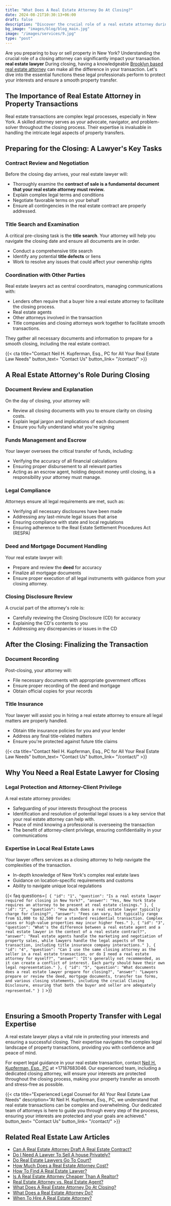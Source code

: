 ```yaml
---
title: "What Does A Real Estate Attorney Do At Closing?"
date: 2024-08-21T10:30:13+06:00
draft: false
description: "Discover the crucial role of a real estate attorney during closing. Learn how they protect your interests, handle real estate transaction legal documents, and ensure a smooth property transfer."
bg_image: "images/blog/blog_main.jpg"
image: "/images/services/9.jpg"
type: "post"
---
```


Are you preparing to buy or sell property in New York? Understanding the crucial role of a closing attorney can significantly impact your transaction. **real estate lawyer** During closing, having a knowledgeable [Brooklyn based real estate attorney](/) can make all the difference in your transaction. Let's dive into the essential functions these legal professionals perform to protect your interests and ensure a smooth property transfer.


## The Importance of Real Estate Attorney in Property Transactions

Real estate transactions are complex legal processes, especially in New York. A skilled attorney serves as your advocate, navigator, and problem-solver throughout the closing process. Their expertise is invaluable in handling the intricate legal aspects of property transfers.


## Preparing for the Closing: A Lawyer's Key Tasks

### Contract Review and Negotiation

Before the closing day arrives, your real estate lawyer will:

- Thoroughly examine the **contract of sale is a fundamental document that your real estate attorney must review.**
- Explain complex legal terms and conditions
- Negotiate favorable terms on your behalf
- Ensure all contingencies in the real estate contract are properly addressed.


### Title Search and Examination

A critical pre-closing task is the **title search**. Your attorney will help you navigate the closing date and ensure all documents are in order.

- Conduct a comprehensive title search
- Identify any potential **title defects** or liens
- Work to resolve any issues that could affect your ownership rights


### Coordination with Other Parties

Real estate lawyers act as central coordinators, managing communications with:

- Lenders often require that a buyer hire a real estate attorney to facilitate the closing process.
- Real estate agents
- Other attorneys involved in the transaction
- Title companies and closing attorneys work together to facilitate smooth transactions.

They gather all necessary documents and information to prepare for a smooth closing, including the real estate contract.

{{< cta title="Contact Neil H. Kupferman, Esq., PC for All Your Real Estate Law Needs" 
  button_text= "Contact Us"
  button_link= "/contact/" >}}

## A Real Estate Attorney's Role During Closing

### Document Review and Explanation

On the day of closing, your attorney will:

- Review all closing documents with you to ensure clarity on closing costs.
- Explain legal jargon and implications of each document
- Ensure you fully understand what you're signing


### Funds Management and Escrow

Your lawyer oversees the critical transfer of funds, including:

- Verifying the accuracy of all financial calculations
- Ensuring proper disbursement to all relevant parties
- Acting as an escrow agent, holding deposit money until closing, is a responsibility your attorney must manage.


### Legal Compliance

Attorneys ensure all legal requirements are met, such as:

- Verifying all necessary disclosures have been made
- Addressing any last-minute legal issues that arise
- Ensuring compliance with state and local regulations
- Ensuring adherence to the Real Estate Settlement Procedures Act (RESPA)


### Deed and Mortgage Document Handling

Your real estate lawyer will:

- Prepare and review the **deed** for accuracy
- Finalize all mortgage documents
- Ensure proper execution of all legal instruments with guidance from your closing attorney.


### Closing Disclosure Review

A crucial part of the attorney's role is:

- Carefully reviewing the Closing Disclosure (CD) for accuracy
- Explaining the CD's contents to you
- Addressing any discrepancies or issues in the CD


## After the Closing: Finalizing the Transaction

### Document Recording

Post-closing, your attorney will:

- File necessary documents with appropriate government offices
- Ensure proper recording of the deed and mortgage
- Obtain official copies for your records


### Title Insurance

Your lawyer will assist you in hiring a real estate attorney to ensure all legal matters are properly handled.

- Obtain title insurance policies for you and your lender
- Address any final title-related matters
- Ensure you're protected against future title claims

{{< cta title="Contact Neil H. Kupferman, Esq., PC for All Your Real Estate Law Needs" 
  button_text= "Contact Us"
  button_link= "/contact/" >}}

## Why You Need a Real Estate Lawyer for Closing

### Legal Protection and Attorney-Client Privilege

A real estate attorney provides:

- Safeguarding of your interests throughout the process
- Identification and resolution of potential legal issues is a key service that your real estate attorney can help with.
- Peace of mind knowing a professional is overseeing the transaction
- The benefit of attorney-client privilege, ensuring confidentiality in your communications


### Expertise in Local Real Estate Laws

Your lawyer offers services as a closing attorney to help navigate the complexities of the transaction.

- In-depth knowledge of New York's complex real estate laws
- Guidance on location-specific requirements and customs
- Ability to navigate unique local regulations


{{< faq questions=`[
  { "id": "1", "question": "Is a real estate lawyer required for closing in New York?", "answer": "Yes, New York State requires an attorney to be present at real estate closings." },
  { "id": "2", "question": "How much does a real estate lawyer typically charge for closing?", "answer": "Fees can vary, but typically range from $1,000 to $2,500 for a standard residential transaction. Complex cases or high-value properties may incur higher fees." },
  { "id": "3", "question": "What's the difference between a real estate agent and a real estate lawyer in the context of a real estate contract?", "answer": "Real estate agents handle the marketing and negotiation of property sales, while lawyers handle the legal aspects of the transaction, including title insurance company interactions." },
  { "id": "4", "question": "Can I use the same closing attorney as the seller in a real estate transaction, or do I need a real estate attorney for myself?", "answer": "It's generally not recommended, as it can create a conflict of interest. Each party should have their own legal representation." },
  { "id": "5", "question": "What documents does a real estate lawyer prepare for closing?", "answer": "Lawyers prepare or review the deed, mortgage documents, transfer tax forms, and various closing statements, including the crucial Closing Disclosure, ensuring that both the buyer and seller are adequately represented." }
]` >}}

<br>

## Ensuring a Smooth Property Transfer with Legal Expertise

A real estate lawyer plays a vital role in protecting your interests and ensuring a successful closing. Their expertise navigates the complex legal landscape of property transactions, providing you with confidence and peace of mind.

For expert legal guidance in your real estate transaction, contact [Neil H. Kupferman, Esq., PC](/) at +17187683046. Our experienced team, including a dedicated closing attorney, will ensure your interests are protected throughout the closing process, making your property transfer as smooth and stress-free as possible.

{{< cta title="Experienced Legal Counsel for All Your Real Estate Law Needs" 
  description="At Neil H. Kupferman, Esq., PC, we understand that real estate transactions can be complex and overwhelming. Our dedicated team of attorneys is here to guide you through every step of the process, ensuring your interests are protected and your goals are achieved."
  button_text= "Contact Us"
  button_link= "/contact/" >}}

 ## Related Real Estate Law Articles

  - [Can A Real Estate Attorney Draft A Real Estate Contract?](/blog/can-a-real-estate-attorney-draft-a-real-estate-contract/)
  - [Do I Need A Lawyer To Sell A house Privately?](/blog/do-i-need-a-lawyer-to-sell-a-house-privately/)
  - [Do Real Estate Lawyers Go To Court?](/blog/do-real-estate-lawyers-go-to-court/)
  - [How Much Does a Real Estate Attorney Cost?](/blog/how-much-does-a-real-estate-attorney-cost/)
  - [How To Find A Real Estate Lawyer?](/blog/how-to-find-a-real-estate-lawyer/)
  - [Is A Real Estate Attorney Cheaper Than A Realtor?](/blog/is-a-real-estate-attorney-cheaper-than-a-realtor/)
  - [Real Estate Attorney vs. Real Estate Agent?](/blog/real-estate-attorney-vs-real-estate-agent/)
  - [What Does A Real Estate Attorney Do At Closing?](/blog/what-does-a-real-estate-attorney-do-at-closing/)
  - [What Does a Real Estate Attorney Do?](/blog/what-does-a-real-estate-attorney-do/)
  - [When To Hire A Real Estate Attorney?](/blog/when-to-hire-a-real-estate-attorney/)
